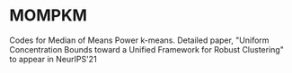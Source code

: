# MOMPKM
Codes for Median of Means Power k-means. Detailed paper, "Uniform Concentration Bounds toward a Unified  Framework for Robust Clustering"  to appear in NeurIPS'21

